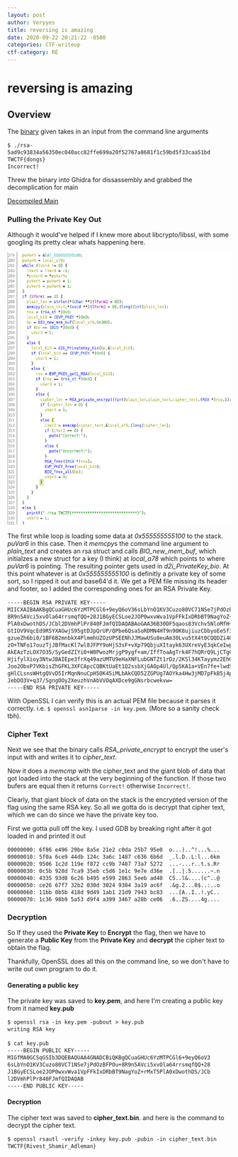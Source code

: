 ```yaml
---
layout: post
author: Veryyes
title: reversing is amazing
date: 2020-09-22 20:21:22 -0500
categories: CTF-writeup
ctf-category: RE
---
```


# reversing is amazing

## Overview

The [binary](/assets/tokyo_western_2020/reverseing_is_amazing/rsa-5ad9c93834a56350ec040acc82ffe699a20f52767a8681f1c59bd5f33caa51bd) given takes in an input from the command line arguments
```
$ ./rsa-5ad9c93834a56350ec040acc82ffe699a20f52767a8681f1c59bd5f33caa51bd TWCTF{dongs}
Incorrect!
```

Threw the binary into Ghidra for dissassembly and grabbed the decomplication for main

[Decompiled Main](/assets/tokyo_western_2020/reverseing_is_amazing/main.c)

### Pulling the Private Key Out
Although it would've helped if I knew more about libcrypto/libssl, with some googling its pretty clear whats happening here.

![Main](/assets/tokyo_western_2020/reverseing_is_amazing/main_func.png)

The first while loop is loading some data at *0x555555555100* to the stack. *puVar6* in this case. Then it *memcpy*s the command line argument to *plain_text* and creates an rsa struct and calls *BIO_new_mem_buf*, which initialzes a new struct for a key (I think) at *local_a78* which points to where *puVar6* is pointing.
The resulting pointer gets used in *d2i_PrivateKey_bio*. At this point whatever is at *0x555555555100* is definitly a private key of some sort, so I ripped it out and base64'd it. We get a PEM file missing its header and footer, so I added the corresponding ones for an RSA Private Key.
```
-----BEGIN RSA PRIVATE KEY-----
MIICXAIBAAKBgQCuaGHUc6YzMTPCGl6+9eyQ6oV36sLbYnO1KV3Cuzo80VC71NSe7jPdOzBFPOu+
8R9n5AVci5xvOla64rrsmqfQQ+28J1BGyECSLoe2JOP0wxvWva1VpFFkIxDRbBT9NagYoZ+rMxT5
PlA0xDwothDS/JCbl2DVmhPlPr840FJmfQIDAQABAoGAA36B30DF5qaos83Vchv5NloMfH+Okdii
GtIOV9VqcEd9R5YXAGwjS95gtDJpQrUP/QPbe6QsaSoRDMN4HT9n90K8ujiuzCbbyoEeSf36Br0y
gzueZh6bi0/1BF6B2mnbkX4PlmmhUZOzUPSEENhJJMawUSu8euAm30Lvu5tX4t0CQQDZi4Op9r2U
zO+TNFo17ouzTjJBfMacKl7wl8JFPY9oHjS3sF+vXp79QbjuXItayk63UXreVyE3qkCeIwpRHe1r
AkEAzTzLOX7O35/SyGedZIYi0+W8PwozMrjgP9ygf+am/IffToaAgTrk4F7hQRrQ9LjCTgCRmhrw
HjifylXioy3NtwJBAIEpe3frXq49azUMTU9eHaXNFLubGNTZt1rDz/2KSl34KTayymz2EhGt9t3X
Joo2ObxP7VKbisZhGFKL3XFCApcCQBKtUaEt1Q2ssbXjGAOp4Ul/Qp5KA1a+VEn7fe+lwdSBWOUA
gHlCLsnsWHtgQVvD5IrMqnNnuCpH5OK45iMLbAkCQD52ZGPUg7AOYka4Hw3jMD7pFkB5j4p3MGau
JebDO3V+q37/SgngOOy2XeuzhVnAbVVOqAXDce9gGNsrbcwekvw=
-----END RSA PRIVATE KEY-----
```

With OpenSSL I can verify this is an actual PEM file because it parses it correctly. i.e. `$ openssl asn1parse -in key.pem`. (More so a sanity check tbh).


### Cipher Text

Next we see that the binary calls *RSA_private_encrypt* to encrypt the user's input with and writes it to *cipher_text*.

Now it does a *memcmp* with the cipher_text and the giant blob of data that got loaded into the stack at the very beginning of the function. If those two bufers are equal then it returns `Correct!` otherwise  `Incorrect!`.

Clearly, that giant block of data on the stack is the encrypted version of the flag using the same RSA key. So all we gotta do is decrypt that cipher text, which we can do since we have the private key too.

First we gotta pull off the key. I used GDB by breaking right after it got loaded in and printed it out
```
00000000: 6f86 e496 29be 8a5e 21e2 c0da 25b7 95e0  o...)..^!...%...
00000010: 5f0a 6ce9 44db 124c 3a6c 1487 c636 6b6d  _.l.D..L:l...6km
00000020: 9506 1c2d 119e f872 cc9b 7487 73a7 5272  ...-...r..t.s.Rr
00000030: 0c5b 928d 7ca9 35eb c5d6 1e1c 9e7e d36e  .[..|.5......~.n
00000040: 4335 93d0 6c26 b495 e599 2863 5eeb ad40  C5..l&....(c^..@
00000050: ce26 67f7 32b2 030d 3024 9384 3a19 ac6f  .&g.2...0$..:..o
00000060: 11bb 0b5b 418d 9d49 1ab1 21d9 7943 bc83  ...[A..I..!.yC..
00000070: 1c36 98b9 5a53 d9f4 a399 3467 a28b ce06  .6..ZS....4g....
```

### Decryption
So If they used the **Private Key** to **Encrypt** the flag, then we have to generate a **Public Key** from the **Private Key** and **decrypt** the cipher text to obtain the flag.

Thankfully, OpenSSL does all this on the command line, so we don't have to write out own program to do it.

#### Generating a public key
The private key was saved to **key.pem**, and here I'm creating a public key from it named **key.pub**
```
$ openssl rsa -in key.pem -pubout > key.pub
writing RSA key

$ cat key.pub 
-----BEGIN PUBLIC KEY-----
MIGfMA0GCSqGSIb3DQEBAQUAA4GNADCBiQKBgQCuaGHUc6YzMTPCGl6+9eyQ6oV3
6sLbYnO1KV3Cuzo80VC71NSe7jPdOzBFPOu+8R9n5AVci5xvOla64rrsmqfQQ+28
J1BGyECSLoe2JOP0wxvWva1VpFFkIxDRbBT9NagYoZ+rMxT5PlA0xDwothDS/JCb
l2DVmhPlPr840FJmfQIDAQAB
-----END PUBLIC KEY-----
```

#### Decryption
The cipher text was saved to **cipher_text.bin**. and here is the command to decrypt the cipher text.

```
$ openssl rsautl -verify -inkey key.pub -pubin -in cipher_text.bin
TWCTF{Rivest_Shamir_Adleman}
```
